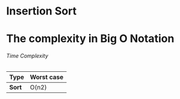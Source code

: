 # Insertion Sort

# The complexity in Big O Notation
###### Time Complexity
| Type     | Worst case |
|----------|------------|
| **Sort** | O(n2)      |
